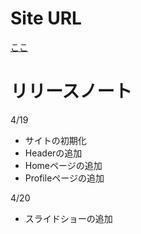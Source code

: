 # Site URL
[ここ](https://sasukenosite.vercel.app/)

# リリースノート
4/19
- サイトの初期化
- Headerの追加
- Homeページの追加
- Profileページの追加

4/20
- スライドショーの追加
